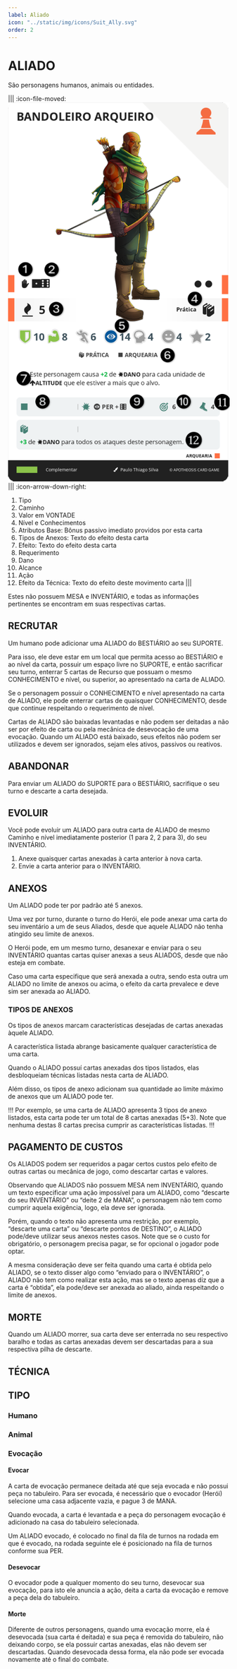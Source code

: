 ```yaml
---
label: Aliado
icon: "../static/img/icons/Suit_Ally.svg"
order: 2
---
```


# ALIADO

São personagens humanos, animais ou entidades.

||| :icon-file-moved:
![](../static/img/cards/ally.png)
||| :icon-arrow-down-right:
1.	Tipo
2.	Caminho
3.	Valor em VONTADE
4.	Nível e Conhecimentos
5.	Atributos Base: Bônus passivo imediato providos por esta carta
6.	Tipos de Anexos: Texto do efeito desta carta
7.	Efeito: Texto do efeito desta carta
8.	Requerimento
9.	Dano
10.	Alcance
11.	Ação
12.	Efeito da Técnica: Texto do efeito deste movimento carta
|||

Estes não possuem MESA e INVENTÁRIO, e todas as informações pertinentes se encontram em suas respectivas cartas.

## RECRUTAR
Um humano pode adicionar uma ALIADO do BESTIÁRIO ao seu SUPORTE.

Para isso, ele deve estar em um local que permita acesso ao BESTIÁRIO e ao nível da carta, possuir um espaço livre no SUPORTE, e então sacrificar seu turno, enterrar 5 cartas de Recurso que possuam o mesmo CONHECIMENTO e nível, ou superior, ao apresentado na carta de ALIADO.

Se o personagem possuir o CONHECIMENTO e nível apresentado na carta de ALIADO, ele pode enterrar cartas de quaisquer CONHECIMENTO, desde que continue respeitando o requerimento de nível.

Cartas de ALIADO são baixadas levantadas e não podem ser deitadas a não ser por efeito de carta ou pela mecânica de desevocação de uma evocação. Quando um ALIADO está baixado, seus efeitos não podem ser utilizados e devem ser ignorados, sejam eles ativos, passivos ou reativos.

## ABANDONAR
Para enviar um ALIADO do SUPORTE para o BESTIÁRIO, sacrifique o seu turno e descarte a carta desejada.

## EVOLUIR
Você pode evoluir um ALIADO para outra carta de ALIADO de mesmo Caminho e nível imediatamente posterior (1 para 2, 2 para 3), do seu INVENTÁRIO.

1. Anexe quaisquer cartas anexadas à carta anterior à nova carta.
2. Envie a carta anterior para o INVENTÁRIO.

## ANEXOS
Um ALIADO pode ter por padrão até 5 anexos.

Uma vez por turno, durante o turno do Herói, ele pode anexar uma carta do seu inventário a um de seus Aliados, desde que aquele ALIADO não tenha atingido seu limite de anexos.

O Herói pode, em um mesmo turno, desanexar e enviar para o seu INVENTÁRIO quantas cartas quiser anexas a seus ALIADOS, desde que não esteja em combate.

Caso uma carta especifique que será anexada a outra, sendo esta outra um ALIADO no limite de anexos ou acima, o efeito da carta prevalece e deve sim ser anexada ao ALIADO.

### TIPOS DE ANEXOS
Os tipos de anexos marcam características desejadas de cartas anexadas àquele ALIADO.

A característica listada abrange basicamente qualquer característica de uma carta.

Quando o ALIADO possuí cartas anexadas dos tipos listados, elas desbloqueiam técnicas listadas nesta carta de ALIADO.

Além disso, os tipos de anexo adicionam sua quantidade ao limite máximo de anexos que um ALIADO pode ter.

!!!
Por exemplo, se uma carta de ALIADO apresenta 3 tipos de anexo listados, esta carta pode ter um total de 8 cartas anexadas (5+3). Note que nenhuma destas 8 cartas precisa cumprir as características listadas.
!!!

## PAGAMENTO DE CUSTOS
Os ALIADOS podem ser requeridos a pagar certos custos pelo efeito de outras cartas ou mecânica de jogo, como descartar cartas e valores.

Observando que ALIADOS não possuem MESA nem INVENTÁRIO, quando um texto especificar uma ação impossível para um ALIADO, como “descarte do seu INVENTÁRIO” ou “deite 2 de MANA”, o personagem não tem como cumprir aquela exigência, logo, ela deve ser ignorada.

Porém, quando o texto não apresenta uma restrição, por exemplo, “descarte uma carta” ou “descarte pontos de DESTINO”, o ALIADO pode/deve utilizar seus anexos nestes casos. Note que se o custo for obrigatório, o personagem precisa pagar, se for opcional o jogador pode optar.

A mesma consideração deve ser feita quando uma carta é obtida pelo ALIADO, se o texto disser algo como “enviado para o INVENTÁRIO”, o ALIADO não tem como realizar esta ação, mas se o texto apenas diz que a carta é “obtida”, ela pode/deve ser anexada ao aliado, ainda respeitando o limite de anexos.

## MORTE
Quando um ALIADO morrer, sua carta deve ser enterrada no seu respectivo baralho e todas as cartas anexadas devem ser descartadas para a sua respectiva pilha de descarte.

## TÉCNICA

## TIPO

### Humano

### Animal

### Evocação

#### Evocar
A carta de evocação permanece deitada até que seja evocada e não possui peça no tabuleiro. Para ser evocada, é necessário que o evocador (Herói) selecione uma casa adjacente vazia, e pague 3 de MANA.

Quando evocada, a carta é levantada e a peça do personagem evocação é adicionado na casa do tabuleiro selecionada.

Um ALIADO evocado, é colocado no final da fila de turnos na rodada em que é evocado, na rodada seguinte ele é posicionado na fila de turnos conforme sua PER.

#### Desevocar
O evocador pode a qualquer momento do seu turno, desevocar sua evocação, para isto ele anuncia a ação, deita a carta da evocação e remove a peça dela do tabuleiro.

#### Morte
Diferente de outros personagens, quando uma evocação morre, ela é desevocada (sua carta é deitada) e sua peça é removida do tabuleiro, não deixando corpo, se ela possuir cartas anexadas, elas não devem ser descartadas. Quando desevocada dessa forma, ela não pode ser evocada novamente até o final do combate.
